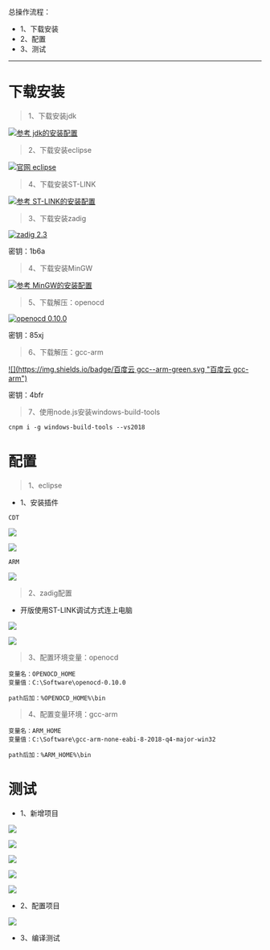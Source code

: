 总操作流程：
- 1、下载安装
- 2、配置
- 3、测试

***

# 下载安装

> 1、下载安装jdk

[![](https://img.shields.io/badge/参考-jdk的安装配置-yellow.svg "参考 jdk的安装配置")](https://github.com/OurNotes/CCN/blob/master/6.%E5%90%8E%E5%8F%B0/1.java/1.java%E4%B9%8B%E5%BC%80%E5%8F%91%E5%B7%A5%E5%85%B7/1.JDK/1-JDK%E4%B9%8B%E4%B8%8B%E8%BD%BD%E4%B8%8E%E9%85%8D%E7%BD%AE.md)

> 2、下载安装eclipse

[![](https://img.shields.io/badge/官网-eclipse-red.svg "官网 eclipse")](https://wiki.eclipse.org/Eclipse/Installation)

>4、下载安装ST-LINK

[![](https://img.shields.io/badge/参考-ST--LINK的安装配置-yellow.svg "参考 ST-LINK的安装配置")](https://github.com/OurNotes/CCN/blob/master/3.%E5%B5%8C%E5%85%A5%E5%BC%8F/3.STM32-M4/1.STM32-M4%E4%B9%8B%E5%BC%80%E5%8F%91%E5%B7%A5%E5%85%B7/3-ST-LINK.md)

> 3、下载安装zadig

[![](https://img.shields.io/badge/zadig-2.3-green.svg "zadig 2.3")](https://pan.baidu.com/s/1NfiAHimlfIchbWI9n5x3XQ)

密钥：1b6a

> 4、下载安装MinGW

[![](https://img.shields.io/badge/参考-MinGW的安装配置-yellow.svg "参考 MinGW的安装配置")](https://github.com/OurNotes/CCN/blob/master/6.%E5%90%8E%E5%8F%B0/2.C%E8%AF%AD%E6%B3%95/1.C%E8%AF%AD%E8%A8%80%E4%B9%8B%E5%BC%80%E5%8F%91%E5%B7%A5%E5%85%B7/1-MinGW.md)

> 5、下载解压：openocd

[![](https://img.shields.io/badge/openocd-0.10.0-green.svg "openocd 0.10.0")](https://pan.baidu.com/s/1nPphURPYoQQUFS1dzSa3VQ)

密钥：85xj

> 6、下载解压：gcc-arm

[![](https://img.shields.io/badge/百度云 gcc--arm-green.svg "百度云 gcc-arm")](https://pan.baidu.com/s/1DlyQE0WPGHZy0lKiFCm_Qw)

密钥：4bfr

> 7、使用node.js安装windows-build-tools

```
cnpm i -g windows-build-tools --vs2018
```


# 配置

> 1、eclipse

- 1、安装插件

```
CDT
```

![](image/1-1.png)

![](image/1-2.png)

```
ARM
```

![](image/1-3.png)

> 2、zadig配置

- 开版使用ST-LINK调试方式连上电脑

![](image/1-4.png)

![](image/1-5.png)

>3、配置环境变量：openocd
```
变量名：OPENOCD_HOME
变量值：C:\Software\openocd-0.10.0

path后加：%OPENOCD_HOME%\bin
```

> 4、配置变量环境：gcc-arm

```
变量名：ARM_HOME
变量值：C:\Software\gcc-arm-none-eabi-8-2018-q4-major-win32

path后加：%ARM_HOME%\bin
```

# 测试

- 1、新增项目

![](image/1-6.png)

![](image/1-7.png)

![](image/1-8.png)

![](image/1-9.png)

![](image/1-10.png)

- 2、配置项目

![](image/1-11.png)

- 3、编译测试
